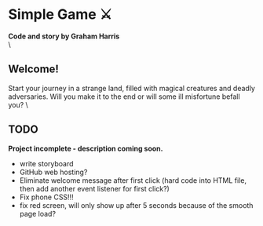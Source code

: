 # Simple Game ⚔️

<b>Code and story by Graham Harris</b>\
\
## Welcome!
Start your journey in a strange land, filled with magical creatures and deadly adversaries. Will you make it to the end or will some ill misfortune befall you?
\
## TODO
<b>Project incomplete - description coming soon.</b>
<ul>
  <li>write storyboard</li>
  <li>GitHub web hosting?</li>
  <li>Eliminate welcome message after first click (hard code into HTML file, then add another event listener for first click?)</li>
  <li>Fix phone CSS!!!</li>
  <li>fix red screen, will only show up after 5 seconds because of the smooth page load?</li>
</ul>
